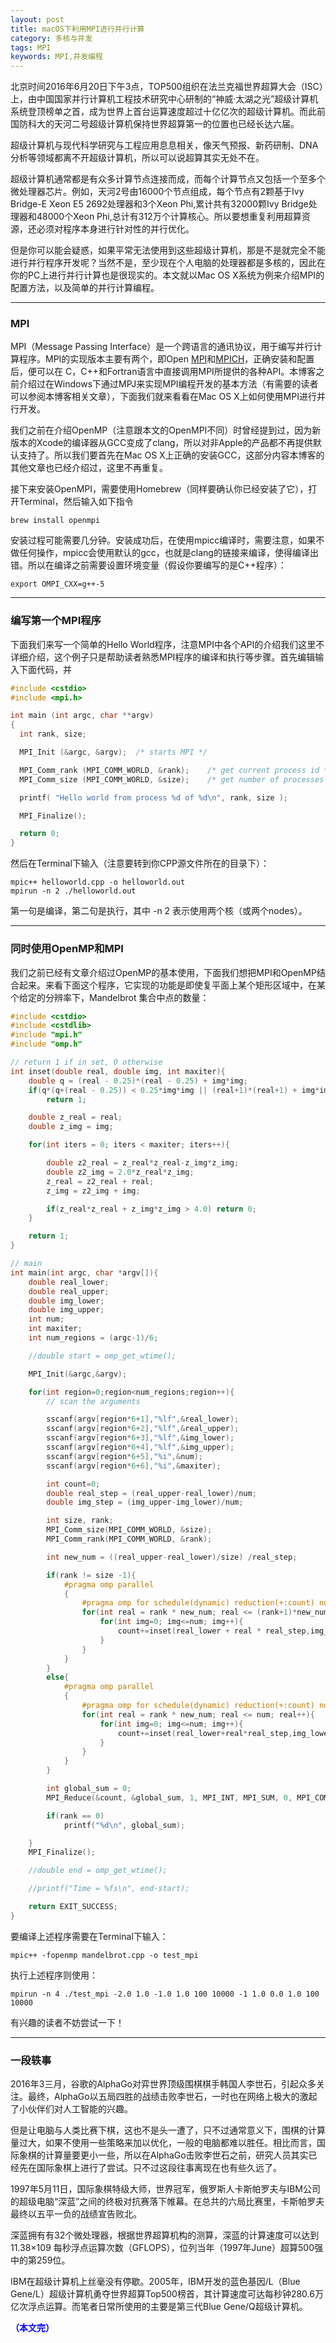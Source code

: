 ```yaml
---
layout: post
title: macOS下利用MPI进行并行计算
category: 多核与并发
tags: MPI
keywords: MPI,并发编程
---
```



北京时间2016年6月20日下午3点，TOP500组织在法兰克福世界超算大会（ISC）上，由中国国家并行计算机工程技术研究中心研制的“神威·太湖之光”超级计算机系统登顶榜单之首，成为世界上首台运算速度超过十亿亿次的超级计算机。而此前国防科大的天河二号超级计算机保持世界超算第一的位置也已经长达六届。

超级计算机与现代科学研究与工程应用息息相关，像天气预报、新药研制、DNA分析等领域都离不开超级计算机，所以可以说超算其实无处不在。

超级计算机通常都是有众多计算节点连接而成，而每个计算节点又包括一个至多个微处理器芯片。例如，天河2号由16000个节点组成，每个节点有2颗基于Ivy Bridge-E Xeon E5 2692处理器和3个Xeon Phi,累计共有32000颗Ivy Bridge处理器和48000个Xeon Phi,总计有312万个计算核心。所以要想重复利用超算资源，还必须对程序本身进行针对性的并行优化。

但是你可以能会疑惑，如果平常无法使用到这些超级计算机，那是不是就完全不能进行并行程序开发呢？当然不是，至少现在个人电脑的处理器都是多核的，因此在你的PC上进行并行计算也是很现实的。本文就以Mac OS X系统为例来介绍MPI的配置方法，以及简单的并行计算编程。

----------------------
### MPI

MPI（Message Passing Interface）是一个跨语言的通讯协议，用于编写并行计算程序。MPI的实现版本主要有两个，即Open [MPI](https://www.open-mpi.org/)和[MPICH](http://www.mpich.org/)，正确安装和配置后，便可以在 C，C++和Fortran语言中直接调用MPI所提供的各种API。本博客之前介绍过在Windows下通过MPJ来实现MPI编程开发的基本方法（有需要的读者可以参阅本博客相关文章），下面我们就来看看在Mac OS X上如何使用MPI进行并行开发。

我们之前在介绍OpenMP（注意跟本文的OpenMPI不同）时曾经提到过，因为新版本的Xcode的编译器从GCC变成了clang，所以对非Apple的产品都不再提供默认支持了。所以我们要首先在Mac OS X上正确的安装GCC，这部分内容本博客的其他文章也已经介绍过，这里不再重复。

接下来安装OpenMPI，需要使用Homebrew（同样要确认你已经安装了它），打开Terminal，然后输入如下指令

```
brew install openmpi
```

安装过程可能需要几分钟。安装成功后，在使用mpicc编译时，需要注意，如果不做任何操作，mpicc会使用默认的gcc，也就是clang的链接来编译，使得编译出错。所以在编译之前需要设置环境变量（假设你要编写的是C++程序）：

```
export OMPI_CXX=g++-5
```

----------------------
### 编写第一个MPI程序

下面我们来写一个简单的Hello World程序，注意MPI中各个API的介绍我们这里不详细介绍，这个例子只是帮助读者熟悉MPI程序的编译和执行等步骤。首先编辑输入下面代码，并

```cpp
#include <cstdio>
#include <mpi.h>

int main (int argc, char **argv)
{
  int rank, size;

  MPI_Init (&argc, &argv);  /* starts MPI */

  MPI_Comm_rank (MPI_COMM_WORLD, &rank);    /* get current process id */
  MPI_Comm_size (MPI_COMM_WORLD, &size);    /* get number of processes */

  printf( "Hello world from process %d of %d\n", rank, size );

  MPI_Finalize();

  return 0;
}
```

然后在Terminal下输入（注意要转到你CPP源文件所在的目录下）：

```
mpic++ helloworld.cpp -o helloworld.out
mpirun -n 2 ./helloworld.out
```

第一句是编译，第二句是执行，其中 -n 2 表示使用两个核（或两个nodes）。

----------------------
### 同时使用OpenMP和MPI

我们之前已经有文章介绍过OpenMP的基本使用，下面我们想把MPI和OpenMP结合起来。来看下面这个程序，它实现的功能是即使复平面上某个矩形区域中，在某个给定的分辨率下，Mandelbrot 集合中点的数量：

```cpp
#include <cstdio>
#include <cstdlib>
#include "mpi.h"
#include "omp.h"

// return 1 if in set, 0 otherwise
int inset(double real, double img, int maxiter){
    double q = (real - 0.25)*(real - 0.25) + img*img;
    if(q*(q+(real - 0.25)) < 0.25*img*img || (real+1)*(real+1) + img*img < 1/16)
        return 1;

    double z_real = real;
    double z_img = img;

    for(int iters = 0; iters < maxiter; iters++){

        double z2_real = z_real*z_real-z_img*z_img;
        double z2_img = 2.0*z_real*z_img;
        z_real = z2_real + real;
        z_img = z2_img + img;

        if(z_real*z_real + z_img*z_img > 4.0) return 0;
    }

    return 1;
}

// main
int main(int argc, char *argv[]){
    double real_lower;
    double real_upper;
    double img_lower;
    double img_upper;
    int num;
    int maxiter;
    int num_regions = (argc-1)/6;

    //double start = omp_get_wtime();

    MPI_Init(&argc,&argv);

    for(int region=0;region<num_regions;region++){
        // scan the arguments

        sscanf(argv[region*6+1],"%lf",&real_lower);
        sscanf(argv[region*6+2],"%lf",&real_upper);
        sscanf(argv[region*6+3],"%lf",&img_lower);
        sscanf(argv[region*6+4],"%lf",&img_upper);
        sscanf(argv[region*6+5],"%i",&num);
        sscanf(argv[region*6+6],"%i",&maxiter); 

        int count=0;
        double real_step = (real_upper-real_lower)/num;
        double img_step = (img_upper-img_lower)/num;

        int size, rank;
        MPI_Comm_size(MPI_COMM_WORLD, &size);
        MPI_Comm_rank(MPI_COMM_WORLD, &rank);

        int new_num = ((real_upper-real_lower)/size) /real_step;

        if(rank != size -1){
            #pragma omp parallel
            {
                #pragma omp for schedule(dynamic) reduction(+:count) nowait
                for(int real = rank * new_num; real <= (rank+1)*new_num-1; real++){
                    for(int img=0; img<=num; img++){
                        count+=inset(real_lower + real * real_step,img_lower+img*img_step,maxiter);
                    }
                }
            }
        }
        else{
            #pragma omp parallel
            {
                #pragma omp for schedule(dynamic) reduction(+:count) nowait
                for(int real = rank * new_num; real <= num; real++){
                    for(int img=0; img<=num; img++){
                        count+=inset(real_lower+real*real_step,img_lower+img*img_step,maxiter);
                    }
                }
            }
        }

        int global_sum = 0;
        MPI_Reduce(&count, &global_sum, 1, MPI_INT, MPI_SUM, 0, MPI_COMM_WORLD);

        if(rank == 0)
            printf("%d\n", global_sum);

    }
    MPI_Finalize();

    //double end = omp_get_wtime();

    //printf("Time = %fs\n", end-start);

    return EXIT_SUCCESS;
}
```

要编译上述程序需要在Terminal下输入：

```
mpic++ -fopenmp mandelbrot.cpp -o test_mpi
```

执行上述程序则使用：

```
mpirun -n 4 ./test_mpi -2.0 1.0 -1.0 1.0 100 10000 -1 1.0 0.0 1.0 100 10000
```

有兴趣的读者不妨尝试一下！

----------------------
### 一段轶事

2016年3三月，谷歌的AlphaGo对弈世界顶级围棋棋手韩国人李世石，引起众多关注。最终，AlphaGo以五局四胜的战绩击败李世石，一时也在网络上极大的激起了小伙伴们对人工智能的兴趣。

但是让电脑与人类比赛下棋，这也不是头一遭了，只不过通常意义下，围棋的计算量过大，如果不使用一些策略来加以优化，一般的电脑都难以胜任。相比而言，国际象棋的计算量要更小一些，所以在AlphaGo击败李世石之前，研究人员其实已经先在国际象棋上进行了尝试。只不过这段往事离现在也有些久远了。

1997年5月11日，国际象棋特级大师，世界冠军，俄罗斯人卡斯帕罗夫与IBM公司的超级电脑“深蓝”之间的终极对抗赛落下帷幕。在总共的六局比赛里，卡斯帕罗夫最终以五平一负的战绩宣告败北。

深蓝拥有有32个微处理器，根据世界超算机构的测算，深蓝的计算速度可以达到11.38×109
每秒浮点运算次数（GFLOPS），位列当年（1997年June）超算500强中的第259位。

IBM在超级计算机上丝毫没有停歇。2005年，IBM开发的蓝色基因/L（Blue Gene/L）超级计算机勇夺世界超算Top500榜首，其计算速度可达每秒钟280.6万亿次浮点运算。而笔者日常所使用的主要是第三代Blue Gene/Q超级计算机。

<span style="color:blue">**（本文完）**</span>

